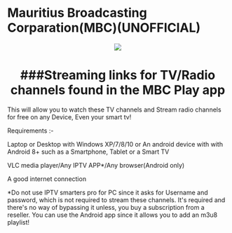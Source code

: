 # Mauritius Broadcasting Corparation(MBC)(UNOFFICIAL)
<p align="center">
  <img src="https://github.com/tangyyt912/mbcplaychannels/blob/main/logos/mbc.png">
</p>

<h1 align="center">###Streaming links for TV/Radio channels found in the MBC Play app</h1> 


This will allow you to watch these TV channels and Stream radio channels for free on any Device, Even your smart tv!

Requirements :-

Laptop or Desktop with Windows XP/7/8/10 or An android device with with Android 8+ such as a Smartphone, Tablet or a Smart TV

VLC media player/Any IPTV APP*/Any browser(Android only)

A good internet connection

*Do not use IPTV smarters pro for PC since it asks for Username and password, which is not required to stream these channels. It's required and there's no way of bypassing it unless, you buy a subscription from a reseller. You can use the Android app since it allows you to add an m3u8 playlist!






